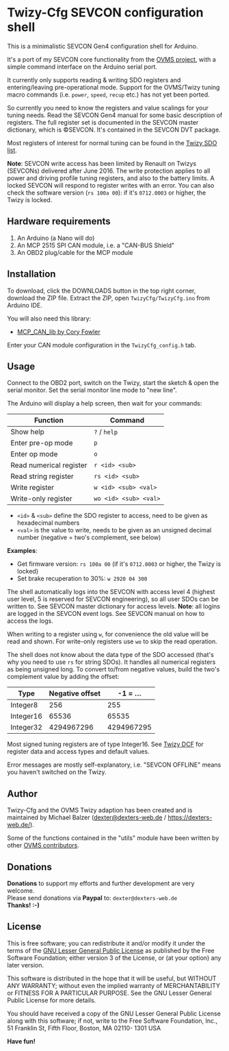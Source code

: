 # Twizy-Cfg SEVCON configuration shell

This is a minimalistic SEVCON Gen4 configuration shell for Arduino.

It's a port of my SEVCON core functionality from the [OVMS project](https://github.com/openvehicles/Open-Vehicle-Monitoring-System), with a simple command interface on the Arduino serial port.

It currently only supports reading & writing SDO registers and entering/leaving pre-operational mode. Support for the OVMS/Twizy tuning macro commands (i.e. `power`, `speed`, `recup` etc.) has not yet been ported.

So currently you need to know the registers and value scalings for your tuning needs. Read the SEVCON Gen4 manual for some basic description of registers. The full register set is documented in the SEVCON master dictionary, which is ©SEVCON. It's contained in the SEVCON DVT package.

Most registers of interest for normal tuning can be found in the [Twizy SDO list](extras/Twizy-SDO-List.ods).

**Note**: SEVCON write access has been limited by Renault on Twizys (SEVCONs) delivered after June 2016. The write protection applies to all power and driving profile tuning registers, and also to the battery limits. A locked SEVCON will respond to register writes with an error. You can also check the software version (`rs 100a 00`): if it's `0712.0003` or higher, the Twizy is locked.


## Hardware requirements

1. An Arduino (a Nano will do)
2. An MCP 2515 SPI CAN module, i.e. a "CAN-BUS Shield"
3. An OBD2 plug/cable for the MCP module


## Installation

To download, click the DOWNLOADS button in the top right corner, download the ZIP file. Extract the ZIP, open `TwizyCfg/TwizyCfg.ino` from Arduino IDE.

You will also need this library:
  - [MCP_CAN_lib by Cory Fowler](https://github.com/coryjfowler/MCP_CAN_lib)

Enter your CAN module configuration in the `TwizyCfg_config.h` tab.


## Usage

Connect to the OBD2 port, switch on the Twizy, start the sketch & open the serial monitor. Set the serial monitor line mode to "new line".

The Arduino will display a help screen, then wait for your commands:

| Function | Command |
| --- | --- |
| Show help | `?` / `help` |
| Enter pre-op mode | `p` |
| Enter op mode | `o` |
| Read numerical register | `r <id> <sub>` |
| Read string register | `rs <id> <sub>` |
| Write register | `w <id> <sub> <val>` |
| Write-only register | `wo <id> <sub> <val>` |

  - `<id>` & `<sub>` define the SDO register to access, need to be given as hexadecimal numbers
  - `<val>` is the value to write, needs to be given as an unsigned decimal number (negative = two's complement, see below)

**Examples**:

  - Get firmware version: `rs 100a 00` (if it's `0712.0003` or higher, the Twizy is locked)
  - Set brake recuperation to 30%: `w 2920 04 300`

The shell automatically logs into the SEVCON with access level 4 (highest user level, 5 is reserved for SEVCON engineering), so all user SDOs can be written to. See SEVCON master dictionary for access levels. **Note**: all logins are logged in the SEVCON event logs. See SEVCON manual on how to access the logs.

When writing to a register using `w`, for convenience the old value will be read and shown. For write-only registers use `wo` to skip the read operation.

The shell does not know about the data type of the SDO accessed (that's why you need to use `rs` for string SDOs). It handles all numerical registers as being unsigned long. To convert to/from negative values, build the two's complement value by adding the offset:

| Type | Negative offset | -1 = … |
| --- | --- | --- |
| Integer8 | 256 | 255 |
| Integer16 | 65536 | 65535 |
| Integer32 | 4294967296 | 4294967295 |

Most signed tuning registers are of type Integer16. See [Twizy DCF](extras/Twizy-DCF-0712-0002.ods) for register data and access types and default values.

Error messages are mostly self-explanatory, i.e. "SEVCON OFFLINE" means you haven't switched on the Twizy.


## Author

Twizy-Cfg and the OVMS Twizy adaption has been created and is maintained by Michael Balzer (<dexter@dexters-web.de> / https://dexters-web.de/).

Some of the functions contained in the "utils" module have been written by other [OVMS contributors](https://github.com/openvehicles/Open-Vehicle-Monitoring-System/graphs/contributors).


## Donations

**Donations** to support my efforts and further development are very welcome.  
Please send donations via **Paypal** to: `dexter@dexters-web.de`  
**Thanks! :-)**


## License

This is free software; you can redistribute it and/or modify it under the terms of the [GNU Lesser General Public License](https://www.gnu.org/licenses/lgpl.html) as published by the Free Software Foundation; either version 3 of the License, or (at your option) any later version.

This software is distributed in the hope that it will be useful, but WITHOUT ANY WARRANTY; without even the implied warranty of MERCHANTABILITY or FITNESS FOR A PARTICULAR PURPOSE.  See the GNU Lesser General Public License for more details.

You should have received a copy of the GNU Lesser General Public License along with this software; if not, write to the Free Software Foundation, Inc., 51 Franklin St, Fifth Floor, Boston, MA  02110- 1301  USA


**Have fun!**
